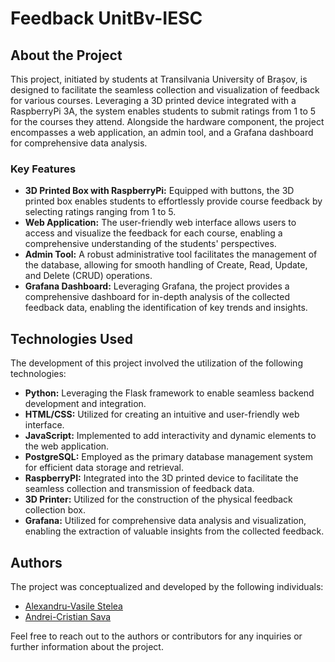 # Feedback UnitBv-IESC

## About the Project

This project, initiated by students at Transilvania University of Brașov, is designed to facilitate the seamless collection and visualization of feedback for various courses. Leveraging a 3D printed device integrated with a RaspberryPi 3A, the system enables students to submit ratings from 1 to 5 for the courses they attend. Alongside the hardware component, the project encompasses a web application, an admin tool, and a Grafana dashboard for comprehensive data analysis.

### Key Features

- **3D Printed Box with RaspberryPi:** Equipped with buttons, the 3D printed box enables students to effortlessly provide course feedback by selecting ratings ranging from 1 to 5.
- **Web Application:** The user-friendly web interface allows users to access and visualize the feedback for each course, enabling a comprehensive understanding of the students' perspectives.
- **Admin Tool:** A robust administrative tool facilitates the management of the database, allowing for smooth handling of Create, Read, Update, and Delete (CRUD) operations.
- **Grafana Dashboard:** Leveraging Grafana, the project provides a comprehensive dashboard for in-depth analysis of the collected feedback data, enabling the identification of key trends and insights.

## Technologies Used

The development of this project involved the utilization of the following technologies:

- **Python:** Leveraging the Flask framework to enable seamless backend development and integration.
- **HTML/CSS:** Utilized for creating an intuitive and user-friendly web interface.
- **JavaScript:** Implemented to add interactivity and dynamic elements to the web application.
- **PostgreSQL:** Employed as the primary database management system for efficient data storage and retrieval.
- **RaspberryPI:** Integrated into the 3D printed device to facilitate the seamless collection and transmission of feedback data.
- **3D Printer:** Utilized for the construction of the physical feedback collection box.
- **Grafana:** Utilized for comprehensive data analysis and visualization, enabling the extraction of valuable insights from the collected feedback.

## Authors

The project was conceptualized and developed by the following individuals:

- [Alexandru-Vasile Stelea](https://www.linkedin.com/in/alexandrustelea)
- [Andrei-Cristian Sava](https://www.linkedin.com/in/cristianandreisava)

Feel free to reach out to the authors or contributors for any inquiries or further information about the project.
